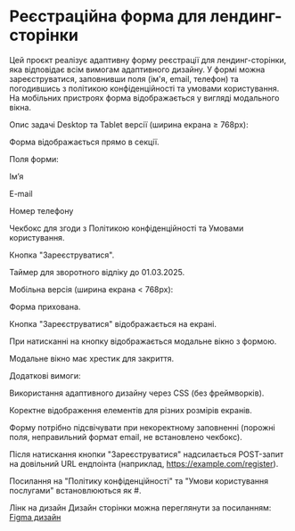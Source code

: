 # Реєстраційна форма для лендинг-сторінки

Цей проєкт реалізує адаптивну форму реєстрації для лендинг-сторінки, яка відповідає всім вимогам адаптивного дизайну. У формі можна зареєструватися, заповнивши поля (ім'я, email, телефон) та погодившись з політикою конфіденційності та умовами користування. На мобільних пристроях форма відображається у вигляді модального вікна.

Опис задачі
Desktop та Tablet версії (ширина екрана ≥ 768px):

Форма відображається прямо в секції.

Поля форми:

Ім’я

E-mail

Номер телефону

Чекбокс для згоди з Політикою конфіденційності та Умовами користування.

Кнопка "Зареєструватися".

Таймер для зворотного відліку до 01.03.2025.

Мобільна версія (ширина екрана < 768px):

Форма прихована.

Кнопка "Зареєструватися" відображається на екрані.

При натисканні на кнопку відображається модальне вікно з формою.

Модальне вікно має хрестик для закриття.

Додаткові вимоги:

Використання адаптивного дизайну через CSS (без фреймворків).

Коректне відображення елементів для різних розмірів екранів.

Форму потрібно підсвічувати при некоректному заповненні (порожні поля, неправильний формат email, не встановлено чекбокс).

Після натискання кнопки "Зареєструватися" надсилається POST-запит на довільний URL ендпоінта (наприклад, https://example.com/register).

Посилання на "Політику конфіденційності" та "Умови користування послугами" встановлюються як #.

Лінк на дизайн
Дизайн сторінки можна переглянути за посиланням:
[Figma дизайн](https://www.figma.com/design/T4z2aZI9SxFab0oQGMeqGW/Excel?node-id=1-2740&t=7wRSLZWprUUI4MW4-0)
